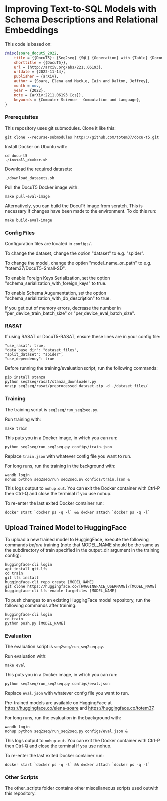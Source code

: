 
# Improving Text-to-SQL Models with Schema Descriptions and Relational Embeddings

This code is based on:

```bibtex
@misc{soare_docut5_2022,
	title = {{DocuT5}: {Seq2seq} {SQL} {Generation} with {Table} {Documentation}},
	shorttitle = {{DocuT5}},
	url = {http://arxiv.org/abs/2211.06193},
	urldate = {2022-11-14},
	publisher = {arXiv},
	author = {Soare, Elena and Mackie, Iain and Dalton, Jeffrey},
	month = nov,
	year = {2022},
	note = {arXiv:2211.06193 [cs]},
	keywords = {Computer Science - Computation and Language},
}
```

### Prerequisites

This repository uses git submodules. Clone it like this:
```
git clone --recurse-submodules https://github.com/totem37/docu-t5.git
```

Install Docker on Ubuntu with:
```
cd docu-t5
./install_docker.sh
```

Download the required datasets:
```
./download_datasets.sh
```

Pull the DocuT5 Docker image with:
```
make pull-eval-image
```

Alternatively, you can build the DocuT5 image from scratch. This is necessary if changes have been made to the environment. To do this run:
```
make build-eval-image
```

### Config Files

Configuration files are located in `configs/`.

To change the dataset, change the option "dataset" to e.g. "spider".

To change the model, change the option "model_name_or_path" to e.g. "totem37/DocuT5-Small-SD".

To enable Foreign Keys Serialization, set the option "schema_serialization_with_foreign_keys" to true.

To enable Schema Augumentation, set the option "schema_serialization_with_db_description" to true.

If you get out of memory errors, decrease the number in "per_device_train_batch_size" or "per_device_eval_batch_size".

### RASAT

If using RASAT or DocuT5-RASAT, ensure these lines are in your config file:
```
"use_rasat": true,
"data_base_dir": "dataset_files",
"split_dataset": "spider",
"use_dependency": true
```

Before running the training/evaluation script, run the following commands:
```
pip install stanza
python seq2seq/rasat/stanza_downloader.py
unzip seq2seq/rasat/preprocessed_dataset.zip -d ./dataset_files/
```

### Training

The training script is `seq2seq/run_seq2seq.py`.

Run training with:
```
make train
```

This puts you in a Docker image, in which you can run:
```
python seq2seq/run_seq2seq.py configs/train.json
```

Replace `train.json` with whatever config file you want to run.

For long runs, run the training in the background with:
```
wandb login
nohup python seq2seq/run_seq2seq.py configs/train.json &
```

This logs output to `nohup.out`. You can exit the Docker container with Ctrl-P then Ctrl-Q and close the terminal if you use nohup.

To re-enter the last exited Docker container run:
```
docker start `docker ps -q -l` && docker attach `docker ps -q -l`
```

## Upload Trained Model to HuggingFace

To upload a new trained model to HuggingFace, execute the following commands _before_ training (note that MODEL_NAME should be the same as the subdirectory of train specified in the output_dir argument in the training config):
```
huggingface-cli login
apt install git-lfs
cd train
git lfs install
huggingface-cli repo create [MODEL_NAME]
git clone https://huggingface.co/[HUGGINGFACE_USERNAME]/[MODEL_NAME]
huggingface-cli lfs-enable-largefiles [MODEL_NAME]
```

To push changes to an existing HuggingFace model repository, run the following commands after training:
```
huggingface-cli login
cd train
python push.py [MODEL_NAME]
```

### Evaluation

The evaluation script is `seq2seq/run_seq2seq.py`.

Run evaluation with:
```
make eval
```

This puts you in a Docker image, in which you can run:
```
python seq2seq/run_seq2seq.py configs/eval.json
```

Replace `eval.json` with whatever config file you want to run.

Pre-trained models are available on HuggingFace at https://huggingface.co/elena-soare and https://huggingface.co/totem37.

For long runs, run the evaluation in the background with:
```
wandb login
nohup python seq2seq/run_seq2seq.py configs/eval.json &
```

This logs output to `nohup.out`. You can exit the Docker container with Ctrl-P then Ctrl-Q and close the terminal if you use nohup.

To re-enter the last exited Docker container run:
```
docker start `docker ps -q -l` && docker attach `docker ps -q -l`
```

### Other Scripts

The other_scripts folder contains other miscellaneous scripts used outwith this repository.
